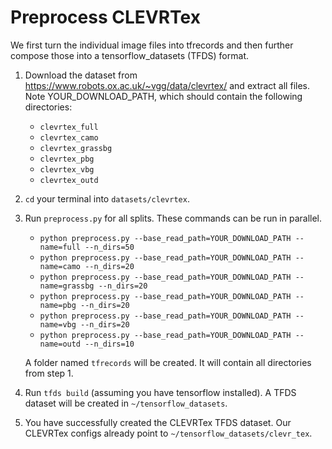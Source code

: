 # Preprocess CLEVRTex

We first turn the individual image files into tfrecords and then further
compose those into a tensorflow_datasets (TFDS) format.

1. Download the dataset from https://www.robots.ox.ac.uk/~vgg/data/clevrtex/ and extract all files.
Note YOUR_DOWNLOAD_PATH, which should contain the following directories:

    * `clevrtex_full`
    * `clevrtex_camo`
    * `clevrtex_grassbg`
    * `clevrtex_pbg`
    * `clevrtex_vbg`
    * `clevrtex_outd`

2. `cd` your terminal into `datasets/clevrtex`.

3. Run `preprocess.py` for all splits. These commands can be run in parallel.

    * `python preprocess.py --base_read_path=YOUR_DOWNLOAD_PATH --name=full --n_dirs=50`
    * `python preprocess.py --base_read_path=YOUR_DOWNLOAD_PATH --name=camo --n_dirs=20`
    * `python preprocess.py --base_read_path=YOUR_DOWNLOAD_PATH --name=grassbg --n_dirs=20`
    * `python preprocess.py --base_read_path=YOUR_DOWNLOAD_PATH --name=pbg --n_dirs=20`
    * `python preprocess.py --base_read_path=YOUR_DOWNLOAD_PATH --name=vbg --n_dirs=20`
    * `python preprocess.py --base_read_path=YOUR_DOWNLOAD_PATH --name=outd --n_dirs=10`

    A folder named `tfrecords` will be created. It will contain all directories from step 1.

4. Run `tfds build` (assuming you have tensorflow installed). A TFDS dataset will be created in `~/tensorflow_datasets`.

5. You have successfully created the CLEVRTex TFDS dataset. Our CLEVRTex configs already point to `~/tensorflow_datasets/clevr_tex`.